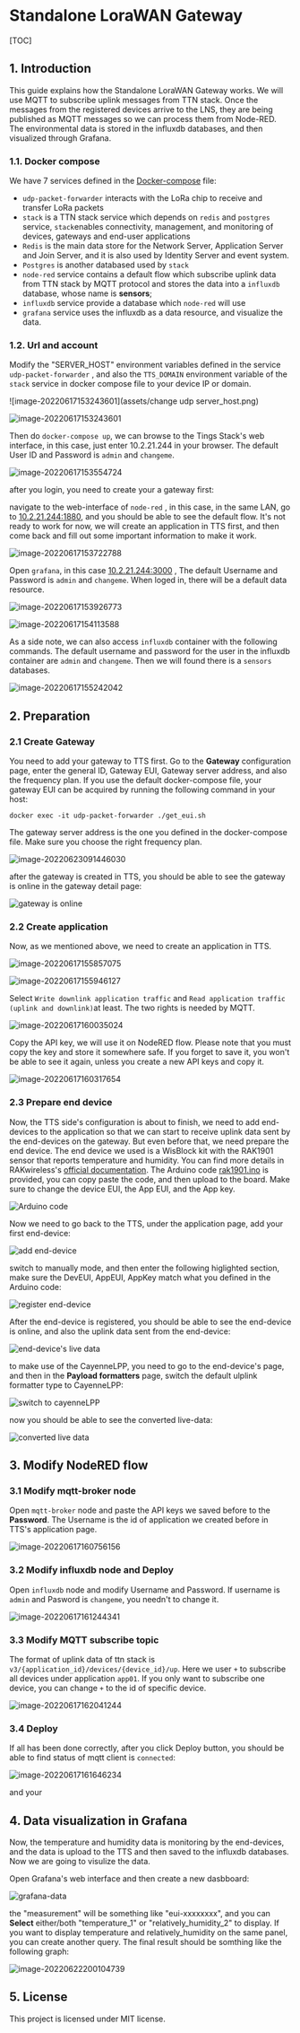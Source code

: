 # Standalone LoraWAN Gateway 

[TOC]

## 1. Introduction

This guide explains how the Standalone LoraWAN Gateway works. We will use MQTT to subscribe uplink messages from TTN stack. Once the messages from the registered devices arrive to the LNS, they are being published as MQTT messages so we can process them from Node-RED. The environmental data is stored in the influxdb databases, and then visualized through Grafana.

### 1.1. Docker compose

We have 7 services defined in the [Docker-compose](./docker-compose.yml) file: 

- `udp-packet-forwarder` interacts with the LoRa chip to receive and transfer LoRa packets
- `stack` is a TTN stack service which depends on `redis` and `postgres` service, `stack`enables connectivity, management, and monitoring of devices, gateways and end-user applications
- `Redis` is the main data store for the Network Server, Application Server and Join Server, and it is also used by Identity Server and event system.
- `Postgres` is another databased used by `stack` 
- `node-red` service contains a default flow which subscribe uplink data from TTN stack by MQTT protocol and stores the data into a `influxdb` database, whose name is **sensors**; 
- `influxdb` service provide a database which `node-red` will use
- `grafana` service uses the influxdb as a data resource, and visualize the data.

### 1.2. Url and account

Modify the "SERVER_HOST" environment variables defined in the service `udp-packet-forwarder` , and also the `TTS_DOMAIN` environment variable of the `stack` service in docker compose file to your device IP or domain.

![image-20220617153243601](assets/change udp server_host.png)

![image-20220617153243601](assets/image-20220617153243601.png)

Then do `docker-compose up`,  we can browse to the Tings Stack's web interface, in this case, just enter 10.2.21.244 in your browser. The default User ID and Password is `admin` and `changeme`.

![image-20220617153554724](assets/image-20220617153554724.png)

after you login, you need to create your a gateway first:



navigate to the web-interface of `node-red` , in this case, in the same LAN, go to [10.2.21.244:1880](10.2.21.244:1880), and you should be able to see the default flow. It's not ready to work for now, we will create an application in TTS first, and then come back and fill out some important information to make it work.

![image-20220617153722788](assets/image-20220617153722788.png)

Open `grafana`, in this case [10.2.21.244:3000](10.2.21.244:3000) , The default Username and Password is `admin` and `changeme`. When loged in, there will be a default data resource. 

![image-20220617153926773](assets/image-20220617153926773.png)

![image-20220617154113588](assets/image-20220617154113588.png)

As a side note, we can also access `influxdb` container with the following commands.  The default username and password for the user in the influxdb container are `admin` and `changeme`. Then we will found there is a `sensors` databases.

![image-20220617155242042](assets/image-20220617155242042.png) 



## 2. Preparation

### 2.1 Create Gateway

You need to add your gateway to TTS first. Go to the **Gateway** configuration page, enter the general ID, Gateway EUI, Gateway server address, and also the frequency plan. If you use the default docker-compose file, your gateway EUI can be acquired by running the following command in your host:

```
docker exec -it udp-packet-forwarder ./get_eui.sh
```

The gateway server address is the one you defined in the docker-compose file. Make sure you choose the right frequency plan.

![image-20220623091446030](assets/image-20220623091446030.png)

after the gateway is created in TTS, you should be able to see the gateway is online in the gateway detail page:

![gateway is online](assets/gateway-online.png)





### 2.2 Create application

Now, as we mentioned above, we need to create an application in TTS. 

![image-20220617155857075](assets/image-20220617155857075.png)

![image-20220617155946127](assets/image-20220617155946127.png)

Select `Write downlink application traffic` and `Read application traffic (uplink and downlink)`at least. The two rights is needed by MQTT.

![image-20220617160035024](assets/image-20220617160035024.png)

Copy the API key, we will use it on NodeRED flow. Please note that you must copy the key and store it somewhere safe. If you forget to save it, you won't be able to see it again, unless you create a new API keys and copy it.

![image-20220617160317654](assets/image-20220617160317654.png)

### 2.3 Prepare end device

Now, the TTS side's configuration is about to finish, we need to add end-devices to the application so that we can start to receive uplink data sent by the end-devices on the gateway. But even before that, we need prepare the end device. The end device we used is a WisBlock kit with the RAK1901 sensor that reports temperature and humidity. You can find more details in RAKwireless's [official documentation](https://docs.rakwireless.com/Product-Categories/WisBlock/RAK1901/Quickstart/#software-configuration-and-example). The Arduino code [rak1901.ino](./rak1901.ino) is provided, you can copy paste the code, and then upload to the board. Make sure to change the device EUI, the App EUI, and the App key.

![Arduino code](assets/arduino-code.png)

Now we need to go back to the TTS, under the application page, add your first end-device:

![add end-device](assets/add-end-device.png)

switch to manually mode, and then enter the following higlighted section, make sure the DevEUI, AppEUI, AppKey match what you defined in the Arduino code:

![register end-device](assets/register-end-device.png)

After the end-device is registered, you should be able to see the end-device is online, and also the uplink data sent from the end-device:

![end-device's live data](assets/end-device-live-data.png)

to make use of the CayenneLPP, you need to go to the end-device's page, and then in the **Payload formatters** page, switch the default ulplink formatter type to CayenneLPP:

![switch to cayenneLPP](assets/cayenneLPP.png)

now you should be able to see the converted live-data:

![converted live data](assets/live-data.png)

## 3. Modify NodeRED flow

### 3.1 Modify mqtt-broker node

Open `mqtt-broker` node and paste the API keys we saved before to the **Password**. The Username is the id of application we created before in TTS's application page.

![image-20220617160756156](assets/image-20220617160756156.png)

### 3.2 Modify influxdb node and Deploy

Open `influxdb` node and modify Username and Password.  If username is `admin` and Pasword is `changeme`, you  needn't to change it. 

![image-20220617161244341](assets/image-20220617161244341.png)

### 3.3 Modify MQTT subscribe topic

The format of uplink data of ttn stack is `v3/{application_id}/devices/{device_id}/up`.  Here we user `+` to subscribe all devices under application `app01`. If you only want to subscribe one device, you can change `+` to the id of specific device.

![image-20220617162041244](assets/image-20220617162041244.png)

### 3.4 Deploy

If all has been done correctly, after you click Deploy button, you should be able to find status of mqtt client is `connected`:

![image-20220617161646234](assets/image-20220617161646234.png)

and your 

## 4. Data visualization in Grafana

Now, the temperature and humidity data is monitoring by the end-devices, and the data is upload to the TTS and then saved to the influxdb databases. Now we are going to visulize the data.

Open Grafana's web interface and then create a new dasbboard:

![grafana-data](assets/grafana-data.png)

the "measurement" will be something like "eui-xxxxxxxx", and you can **Select** either/both "temperature_1" or "relatively_humidity_2" to display. If you want to display temperature and relatively_humidity on the same panel, you can create another query. The final result should be somthing like the following graph:

![image-20220622200104739](../../../AppData/Roaming/Typora/typora-user-images/image-20220622200104739.png)

## 5. License

This project is licensed under MIT license.
